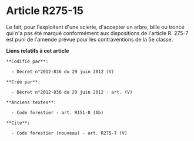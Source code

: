 # Article R275-15

Le fait, pour l'exploitant d'une scierie, d'accepter un arbre, bille ou tronce qui n'a pas été marqué conformément aux
dispositions de l'article R. 275-7 est puni de l'amende prévue pour les contraventions de la 5e classe.

**Liens relatifs à cet article**

	**Codifié par**:

	  - Décret n°2012-836 du 29 juin 2012 (V)

	**Créé par**:

	  - Décret n°2012-836 du 29 juin 2012 - art. (V)

	**Anciens textes**:

	  - Code forestier - art. R151-8 (Ab)

	**Cite**:

	  - Code forestier (nouveau) - art. R275-7 (V)
